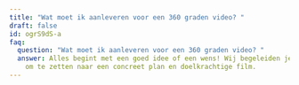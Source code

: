 ```yaml
---
title: "Wat moet ik aanleveren voor een 360 graden video? "
draft: false
id: ogrS9dS-a
faq:
  question: "Wat moet ik aanleveren voor een 360 graden video? "
  answer: Alles begint met een goed idee of een wens! Wij begeleiden je dan om dit
    om te zetten naar een concreet plan en doelkrachtige film.
---
```

